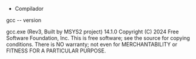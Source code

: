- Compilador
  
gcc -- version

gcc.exe (Rev3, Built by MSYS2 project) 14.1.0
Copyright (C) 2024 Free Software Foundation, Inc.
This is free software; see the source for copying conditions.  There is NO 
warranty; not even for MERCHANTABILITY or FITNESS FOR A PARTICULAR PURPOSE.